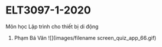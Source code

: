 # ELT3097-1-2020
Môn học Lập trình cho thiết bị di động
1. Phạm Bá Văn
![](images/filename screen_quiz_app_66.gif)    
